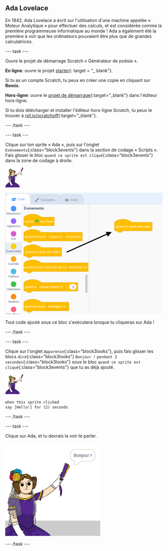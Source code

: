 ## Ada Lovelace

En 1842, Ada Lovelace a écrit sur l'utilisation d'une machine appelée « Moteur Analytique » pour effectuer des calculs, et est considérée comme la première programmeuse informatique au monde ! Ada a également été la première à voir que les ordinateurs pouvaient être plus que de grandes calculatrices.

\--- task \---

Ouvre le projet de démarrage Scratch « Générateur de poésie ».

**En ligne**: ouvre le projet [starter](http://rpf.io/poetry-on){: target = "_ blank"}.

Si tu as un compte Scratch, tu peux en créer une copie en cliquant sur **Remix**.

**Hors-ligne**: ouvre le [projet de démarrage](http://rpf.io/p/en/beat-the-goalie-go){:target="_blank"} dans l'éditeur hors-ligne.

Si tu dois télécharger et installer l'éditeur hors-ligne Scratch, tu peux le trouver à [rpf.io/scratchoff](http://rpf.io/scratchoff){:target="_blank"}.

\--- /task \---

\--- task \---

Clique sur ton sprite « Ada », puis sur l'onglet `Evénements`{:class="block3events"} dans la section de codage « Scripts ». Fais glisser le bloc `quand ce sprite est cliqué`{:class="block3events"} dans la zone de codage à droite.

![sprite ada](images/ada-sprite.png)

![faire glisser lorsque ce sprite est cliqué sur le bloc](images/poetry-click.png)

Tout code ajouté sous ce bloc s'exécutera lorsque tu cliqueras sur Ada !

\--- /task \---

\--- task \---

Clique sur l'onglet `Apparence`{:class="block3looks"}, puis fais glisser les blocs `dire`{:class="block3looks"} `Bonjour !` `pendant 2 secondes`{:class="block3looks"} sous le bloc `quand ce sprite est cliqué`{:class="block3events"} que tu as déjà ajouté.

![sprite ada](images/ada-sprite.png)

```blocks3
when this sprite clicked
say [Hello!] for (2) seconds
```

\--- /task \---

\--- task \---

Clique sur Ada, et tu devrais la voir te parler.

![capture d'écran](images/poetry-say-test.png)

\--- /task \---